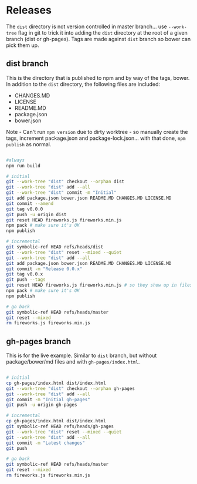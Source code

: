 
# Releases

The `dist` directory is not version controlled in master branch... use `--work-tree` flag in git to trick it into adding the `dist` directory at the root of a given branch (dist or gh-pages). Tags are made against `dist` branch so bower can pick them up.

## dist branch

This is the directory that is published to npm and by way of the tags, bower. In addition to the `dist` directory, the following files are included:

* CHANGES.MD
* LICENSE
* README.MD
* package.json
* bower.json

Note - Can't run `npm version` due to dirty worktree - so manually create the tags, increment package.json and package-lock.json... with that done, `npm publish` as normal.

```sh

#always
npm run build

# initial
git --work-tree "dist" checkout --orphan dist
git --work-tree "dist" add --all
git --work-tree "dist" commit -m "Initial"
git add package.json bower.json README.MD CHANGES.MD LICENSE.MD
git commit --amend
git tag v0.0.0
git push -u origin dist
git reset HEAD fireworks.js fireworks.min.js
npm pack # make sure it's OK
npm publish

# incremental
git symbolic-ref HEAD refs/heads/dist
git --work-tree "dist" reset --mixed --quiet
git --work-tree "dist" add --all
git add package.json bower.json README.MD CHANGES.MD LICENSE.MD
git commit -m "Release 0.0.x"
git tag v0.0.x
git push --tags
git reset HEAD fireworks.js fireworks.min.js # so they show up in filesystem
npm pack # make sure it's OK
npm publish

# go back
git symbolic-ref HEAD refs/heads/master
git reset --mixed
rm fireworks.js fireworks.min.js

```

## gh-pages branch

This is for the live example.  Similar to `dist` branch, but without package/bower/md files and with `gh-pages/index.html`.

```sh

# initial
cp gh-pages/index.html dist/index.html
git --work-tree "dist" checkout --orphan gh-pages
git --work-tree "dist" add --all
git commit -m "Initial gh-pages"
git push -u origin gh-pages

# incremental
cp gh-pages/index.html dist/index.html
git symbolic-ref HEAD refs/heads/gh-pages
git --work-tree "dist" reset --mixed --quiet
git --work-tree "dist" add --all
git commit -m "Latest changes"
git push

# go back
git symbolic-ref HEAD refs/heads/master
git reset --mixed
rm fireworks.js fireworks.min.js
```
